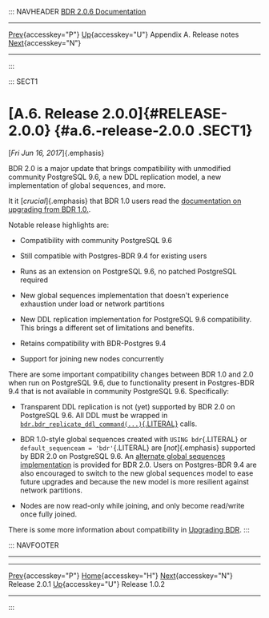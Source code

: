 ::: NAVHEADER
  [BDR 2.0.6 Documentation](index.md)                                                                                            
  ----------------------------------------------------------- ---------------------------------------- --------------------------- -----------------------------------------------------------
  [Prev](release-2.0.1.md "Release 2.0.1"){accesskey="P"}   [Up](releasenotes.md){accesskey="U"}    Appendix A. Release notes    [Next](release-1.0.2.md "Release 1.0.2"){accesskey="N"}

------------------------------------------------------------------------
:::

::: SECT1
# [A.6. Release 2.0.0]{#RELEASE-2.0.0} {#a.6.-release-2.0.0 .SECT1}

[*Fri Jun 16, 2017*]{.emphasis}

BDR 2.0 is a major update that brings compatibility with unmodified
community PostgreSQL 9.6, a new DDL replication model, a new
implementation of global sequences, and more.

It it [*crucial*]{.emphasis} that BDR 1.0 users read the [documentation
on upgrading from BDR 1.0.](upgrade.md).

Notable release highlights are:

-   Compatibility with community PostgreSQL 9.6

-   Still compatible with Postgres-BDR 9.4 for existing users

-   Runs as an extension on PostgreSQL 9.6, no patched PostgreSQL
    required

-   New global sequences implementation that doesn\'t experience
    exhaustion under load or network partitions

-   New DDL replication implementation for PostgreSQL 9.6 compatibility.
    This brings a different set of limitations and benefits.

-   Retains compatibility with BDR-Postgres 9.4

-   Support for joining new nodes concurrently

There are some important compatibility changes between BDR 1.0 and 2.0
when run on PostgreSQL 9.6, due to functionality present in Postgres-BDR
9.4 that is not available in community PostgreSQL 9.6. Specifically:

-   Transparent DDL replication is not (yet) supported by BDR 2.0 on
    PostgreSQL 9.6. All DDL must be wrapped in
    [`bdr.bdr_replicate_ddl_command(...)`{.LITERAL}](functions-node-mgmt.md#FUNCTION-BDR-REPLICATE-DDL-COMMAND)
    calls.

-   BDR 1.0-style global sequences created with `USING bdr`{.LITERAL} or
    `default_sequenceam = 'bdr'`{.LITERAL} are [*not*]{.emphasis}
    supported by BDR 2.0 on PostgreSQL 9.6. An [alternate global
    sequences implementation](global-sequences.md) is provided for BDR
    2.0. Users on Postgres-BDR 9.4 are also encouraged to switch to the
    new global sequences model to ease future upgrades and because the
    new model is more resilient against network partitions.

-   Nodes are now read-only while joining, and only become read/write
    once fully joined.

There is some more information about compatibility in [Upgrading
BDR](upgrade.md).
:::

::: NAVFOOTER

------------------------------------------------------------------------

  ------------------------------------------- ---------------------------------------- -------------------------------------------
  [Prev](release-2.0.1.md){accesskey="P"}      [Home](index.md){accesskey="H"}       [Next](release-1.0.2.md){accesskey="N"}
  Release 2.0.1                                [Up](releasenotes.md){accesskey="U"}                                Release 1.0.2
  ------------------------------------------- ---------------------------------------- -------------------------------------------
:::
